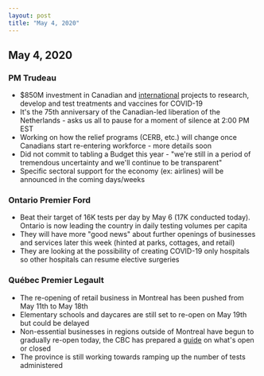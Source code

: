 ```yaml
---
layout: post
title: "May 4, 2020"
---
```


## May 4, 2020

### PM Trudeau

* $850M investment in Canadian and [international](https://europa.eu/global-response/) projects to research, develop and test treatments and vaccines for COVID-19
* It's the 75th anniversary of the Canadian-led liberation of the Netherlands - asks us all to pause for a moment of silence at 2:00 PM EST
* Working on how the relief programs (CERB, etc.) will change once Canadians start re-entering workforce - more details soon
* Did not commit to tabling a Budget this year - "we're still in a period of tremendous uncertainty and we'll continue to be transparent"
* Specific sectoral support for the economy (ex: airlines) will be announced in the coming days/weeks

### Ontario Premier Ford

* Beat their target of 16K tests per day by May 6 (17K conducted today). Ontario is now leading the country in daily testing volumes per capita
* They will have more "good news" about further openings of businesses and services later this week (hinted at parks, cottages, and retail)
* They are looking at the possibility of creating COVID-19 only hospitals so other hospitals can resume elective surgeries

### Québec Premier Legault

* The re-opening of retail business in Montreal has been pushed from May 11th to May 18th
* Elementary schools and daycares are still set to re-open on May 19th but could be delayed
* Non-essential businesses in regions outside of Montreal have begun to gradually re-open today, the CBC has prepared a [guide](https://newsinteractives.cbc.ca/localcovid19/?region=QC) on what's open or closed
* The province is still working towards ramping up the number of tests administered
